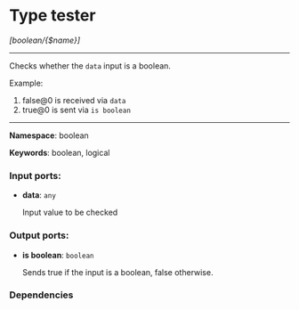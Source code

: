 # Type tester

_[boolean/{$name}]_

---

Checks whether the `data` input is a boolean.

Example:

1.  false@0 is received via `data`
2. true@0 is sent via `is boolean`

---

__Namespace__: boolean

__Keywords__: boolean, logical

### Input ports:

* __data__: ` any `

    Input value to be checked

### Output ports:

* __is boolean__: ` boolean `

    Sends true if the input is a boolean, false otherwise.

### Dependencies




